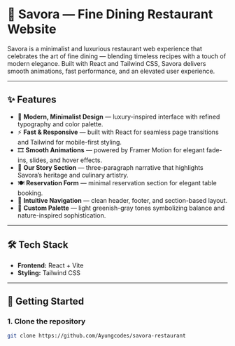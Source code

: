 # 🍷 Savora — Fine Dining Restaurant Website

Savora is a minimalist and luxurious restaurant web experience that celebrates the art of fine dining — blending timeless recipes with a touch of modern elegance. Built with React and Tailwind CSS, Savora delivers smooth animations, fast performance, and an elevated user experience.

---

## ✨ Features

- 🥂 **Modern, Minimalist Design** — luxury-inspired interface with refined typography and color palette.  
- ⚡ **Fast & Responsive** — built with React for seamless page transitions and Tailwind for mobile-first styling.  
- 🎞️ **Smooth Animations** — powered by Framer Motion for elegant fade-ins, slides, and hover effects.  
- 📖 **Our Story Section** — three-paragraph narrative that highlights Savora’s heritage and culinary artistry.  
- 🍽️ **Reservation Form** — minimal reservation section for elegant table booking.  
- 🧭 **Intuitive Navigation** — clean header, footer, and section-based layout.  
- 🌿 **Custom Palette** — light greenish-gray tones symbolizing balance and nature-inspired sophistication.

---

## 🛠️ Tech Stack

- **Frontend:** React + Vite  
- **Styling:** Tailwind CSS  

---

## 🚀 Getting Started

### 1. Clone the repository
```bash
git clone https://github.com/Ayungcodes/savora-restaurant
